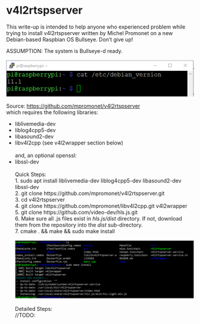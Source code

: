 # v4l2rtspserver
This write-up is intended to help anyone who experienced problem while trying to install v4l2rtspserver written by Michel Promonet on a new Debian-based Raspbian OS Bullseye. Don’t give up!

ASSUMPTION:  The system is Bullseye-d ready.</br></br>
<img width="561" alt="Bullseye-ready" src="https://github.com/itbuilder-net/v4l2rtspserver/blob/main/Bullseye-ready.PNG">

Source:  https://github.com/mpromonet/v4l2rtspserver </br>
which requires the following libraries:
<ul>
  <li>liblivemedia-dev</li>
  <li>liblog4cpp5-dev</li>
  <li>libasound2-dev</li>
  <li>libv4l2cpp (see v4l2wrapper section below)</li></br>
and, an optional openssl:
  <li>libssl-dev</li></br>
  Quick Steps:</br>
1.	sudo apt install liblivemedia-dev liblog4cpp5-dev libasound2-dev libssl-dev</br>
2.	git clone https://github.com/mpromonet/v4l2rtspserver.git</br>
3.	cd v4l2rtspserver</br>
4.	git clone https://github.com/mpromonet/libv4l2cpp.git v4l2wrapper</br>
5.	git clone https://github.com/video-dev/hls.js.git</br>
6.	Make sure all .js files exist in <i>hls.js/dist</i> directory. If not, download them from the repository into the <i>dist</i> sub-directory.</br>
7.	cmake . && make && sudo make install</br>
</br>
<img width="662" alt="install-complete" src="https://github.com/itbuilder-net/v4l2rtspserver/blob/main/install-complete.PNG">
</br></br>
Detailed Steps:</br>
//TODO: 

